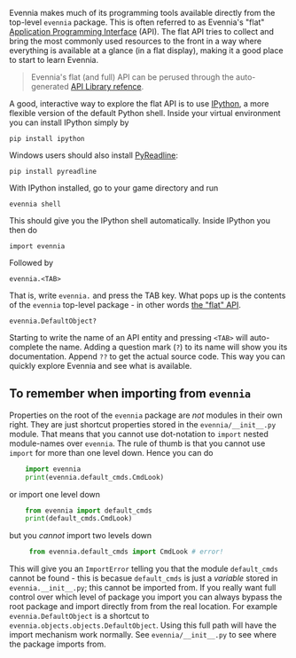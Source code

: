 
Evennia makes much of its programming tools available directly from the top-level `evennia` package. This is often referred to as Evennia's "flat" [Application Programming Interface](https://en.wikipedia.org/wiki/Application_programming_interface) (API). The flat API tries to collect and bring the most commonly used resources to the front in a way where everything is available at a glance (in a flat display), making it a good place to start to learn Evennia.

> Evennia's flat (and full) API can be perused through the auto-generated [API Library refence](https://github.com/evennia/evennia/wiki/evennia).

A good, interactive way to explore the flat API is to use [IPython](http://ipython.org/), a more flexible version of the default Python shell. Inside your virtual environment you can install IPython simply by

    pip install ipython

Windows users should also install [PyReadline](http://ipython.org/pyreadline.html):

    pip install pyreadline

With IPython installed, go to your game directory and run

    evennia shell

This should give you the IPython shell automatically. Inside IPython
you then do

    import evennia

Followed by

    evennia.<TAB>

That is, write `evennia.` and press the TAB key. What pops up is the contents of the `evennia` top-level package - in other words [the "flat" API](https://github.com/evennia/evennia/wiki/evennia#the-flat-api).

    evennia.DefaultObject?

Starting to write the name of an API entity and pressing `<TAB>` will auto-complete the name. Adding a question mark (`?`) to its name will show you its documentation. Append `??` to get the actual source code. This way you can quickly explore Evennia and see what is available.


## To remember when importing from `evennia`

Properties on the root of the `evennia` package are *not* modules in their own right. They are just  shortcut properties stored in the `evennia/__init__.py` module. That means that you cannot use dot-notation to `import` nested module-names over `evennia`. The rule of thumb is that you cannot use `import` for more than one level down. Hence you can do

```python
    import evennia
    print(evennia.default_cmds.CmdLook)
```

or import one level down

```python
    from evennia import default_cmds
    print(default_cmds.CmdLook)
```

but you *cannot* import two levels down

```python
     from evennia.default_cmds import CmdLook # error!
```

This will give you an `ImportError` telling you that the module `default_cmds` cannot be found - this is becasue `default_cmds` is just a *variable* stored in `evennia.__init__.py`; this cannot be imported from. If you really want full control over which level of package you import you can always bypass the root package and import directly from from the real location. For example `evennia.DefaultObject` is a shortcut to `evennia.objects.objects.DefaultObject`. Using this full path will have the import mechanism work normally. See `evennia/__init__.py` to see where the package imports from.
